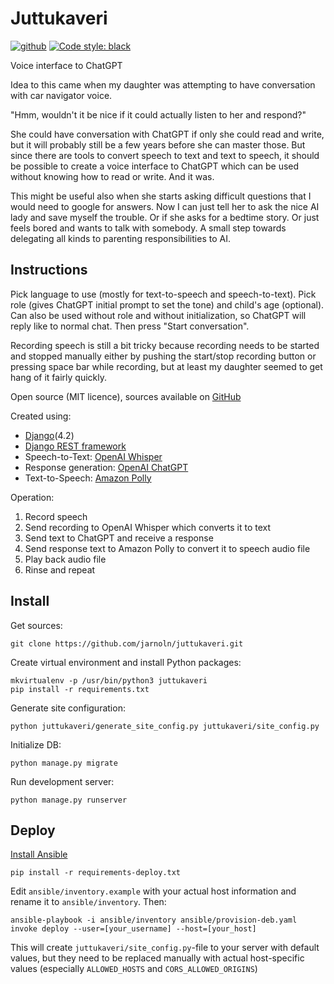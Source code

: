 # Juttukaveri

[![github](https://github.com/jarnoln/juttukaveri/actions/workflows/test.yml/badge.svg)](https://github.com/jarnoln/juttukaveri/actions/workflows/test.yml)
[![Code style: black](https://img.shields.io/badge/code%20style-black-000000.svg)](https://github.com/psf/black)

Voice interface to ChatGPT

Idea to this came when my daughter was attempting to have conversation with car navigator voice.

"Hmm, wouldn't it be nice if it could actually listen to her and respond?"

She could have conversation with ChatGPT if only she could read and write, but it will probably still be a few years
before she can master those. But since there are tools to convert speech to text and text to speech, it should be
possible to  create a voice interface to ChatGPT which can be used without knowing how to read or write. And it was.

This might be useful also when she starts asking difficult questions that I would need to google for answers. Now I
can just tell her to ask the nice AI lady and save myself the trouble. Or if she asks for a bedtime story. Or just
feels bored and wants to talk with somebody. A small step towards delegating all kinds to parenting responsibilities to
AI.

## Instructions

Pick language to use (mostly for text-to-speech and speech-to-text).
Pick role (gives ChatGPT initial prompt to set the tone) and child's age (optional).
Can also be used without role and without initialization, so ChatGPT will reply like to normal chat.
Then press "Start conversation".

Recording speech is still a bit tricky because recording needs to be started and stopped manually either by pushing
the start/stop recording button or pressing space bar while recording, but at least my daughter seemed to get
hang of it fairly quickly.

Open source (MIT licence), sources available on [GitHub](https://github.com/jarnoln/juttukaveri)

Created using:
* [Django](https://www.djangoproject.com/)(4.2)
* [Django REST framework](https://www.django-rest-framework.org/)
* Speech-to-Text: [OpenAI Whisper](https://platform.openai.com/docs/guides/speech-to-text)
* Response generation: [OpenAI ChatGPT](https://platform.openai.com/docs/guides/gpt/chat-completions-api)
* Text-to-Speech: [Amazon Polly](https://aws.amazon.com/polly/)

Operation:
1. Record speech
2. Send recording to OpenAI Whisper which converts it to text
3. Send text to ChatGPT and receive a response
4. Send response text to Amazon Polly to convert it to speech audio file
5. Play back audio file
6. Rinse and repeat


Install
-------

Get sources:

    git clone https://github.com/jarnoln/juttukaveri.git

Create virtual environment and install Python packages:

    mkvirtualenv -p /usr/bin/python3 juttukaveri
    pip install -r requirements.txt

Generate site configuration:

    python juttukaveri/generate_site_config.py juttukaveri/site_config.py

Initialize DB:

    python manage.py migrate

Run development server:

    python manage.py runserver



Deploy
------

[Install Ansible](https://docs.ansible.com/ansible/latest/installation_guide/intro_installation.html)

    pip install -r requirements-deploy.txt

Edit `ansible/inventory.example`  with your actual host information and rename it to `ansible/inventory`. Then:

    ansible-playbook -i ansible/inventory ansible/provision-deb.yaml
    invoke deploy --user=[your_username] --host=[your_host]

This will create `juttukaveri/site_config.py`-file to your server with default values, but they need to be replaced
manually with actual host-specific values (especially `ALLOWED_HOSTS` and `CORS_ALLOWED_ORIGINS`)
